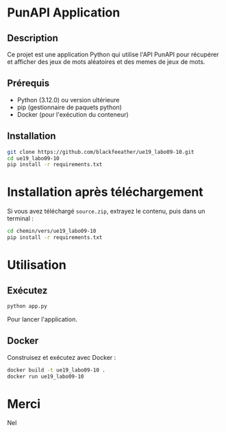 # PunAPI Application

## Description
Ce projet est une application Python qui utilise l'API PunAPI pour récupérer et afficher des jeux de mots aléatoires et des memes de jeux de mots.

## Prérequis
- Python (3.12.0) ou version ultérieure
- pip (gestionnaire de paquets python)
- Docker (pour l'exécution du conteneur)

## Installation
```bash
git clone https://github.com/blackfeeather/ue19_labo09-10.git
cd ue19_labo09-10
pip install -r requirements.txt
```
# Installation après téléchargement
Si vous avez téléchargé `source.zip`, extrayez le contenu, puis dans un terminal :

```bash
cd chemin/vers/ue19_labo09-10
pip install -r requirements.txt
```

# Utilisation

## Exécutez 
```Bash
python app.py
```
Pour lancer l'application.

## Docker
Construisez et exécutez avec Docker :

```Bash
docker build -t ue19_labo09-10 .
docker run ue19_labo09-10
```


# Merci

Nel



